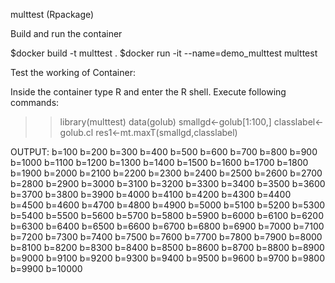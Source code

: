 multtest (Rpackage)

Build and run the container

$docker build -t multtest .
$docker run -it --name=demo_multtest multtest

Test the working of Container:

Inside the container type R and enter the R shell. Execute following commands:

>> library(multtest)
>> data(golub)
>> smallgd<-golub[1:100,]
>> classlabel<-golub.cl
>> res1<-mt.maxT(smallgd,classlabel)

OUTPUT:
b=100   b=200   b=300   b=400   b=500   b=600   b=700   b=800   b=900   b=1000
b=1100  b=1200  b=1300  b=1400  b=1500  b=1600  b=1700  b=1800  b=1900  b=2000
b=2100  b=2200  b=2300  b=2400  b=2500  b=2600  b=2700  b=2800  b=2900  b=3000
b=3100  b=3200  b=3300  b=3400  b=3500  b=3600  b=3700  b=3800  b=3900  b=4000
b=4100  b=4200  b=4300  b=4400  b=4500  b=4600  b=4700  b=4800  b=4900  b=5000
b=5100  b=5200  b=5300  b=5400  b=5500  b=5600  b=5700  b=5800  b=5900  b=6000
b=6100  b=6200  b=6300  b=6400  b=6500  b=6600  b=6700  b=6800  b=6900  b=7000
b=7100  b=7200  b=7300  b=7400  b=7500  b=7600  b=7700  b=7800  b=7900  b=8000
b=8100  b=8200  b=8300  b=8400  b=8500  b=8600  b=8700  b=8800  b=8900  b=9000
b=9100  b=9200  b=9300  b=9400  b=9500  b=9600  b=9700  b=9800  b=9900  b=10000
